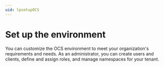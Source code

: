 ```yaml
---
uid: lpsetupOCS
---
```


# Set up the environment

You can customize the OCS environment to meet your organization's requirements and needs. As an administrator, you can create users and clients, define and assign roles, and manage namespaces for your tenant.

<!-- No edits from me here, Joyce. I added this comment so we tracked the file in the PR for the other reviewers. EZ -->
